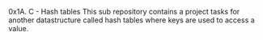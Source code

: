 0x1A. C - Hash tables
This sub repository contains a project tasks for another datastructure
called hash tables where keys are used to access a value.
